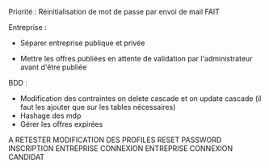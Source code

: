 Priorité :  Réinitialisation de mot de passe par envoi de mail FAIT

Entreprise : 
-  Séparer entreprise publique et privée

- Mettre les offres publiées en attente de validation par l'administrateur avant d'être publiée

BDD : 
- Modification des contraintes on delete cascade et on update cascade (il faut les ajouter que sur les tables nécessaires)
- Hashage des mdp 
- Gérer les offres expirées

A RETESTER 
MODIFICATION DES PROFILES
RESET PASSWORD
INSCRIPTION ENTREPRISE
CONNEXION ENTREPRISE
CONNEXION CANDIDAT

